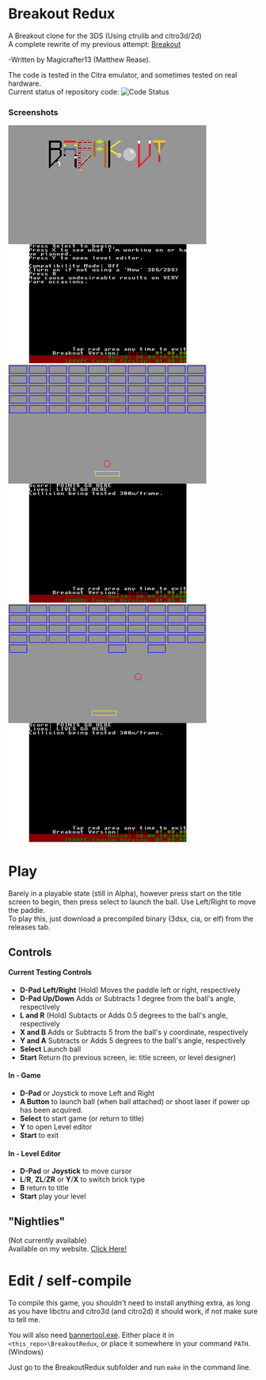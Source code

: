 # Breakout Redux
A Breakout clone for the 3DS (Using ctrulib and citro3d/2d)  
A complete rewrite of my previous attempt: [Breakout](https://github.com/Magicrafter13/Breakout)

-Written by Magicrafter13 (Matthew Rease).

The code is tested in the Citra emulator, and sometimes tested on real hardware.  
Current status of repository code: ![Code Status](https://oldforgeinn.ddns.net/brStatus.png)

### Screenshots

![Screenshot1](screenshot1.png) ![Screenshot2](screenshot2.png) ![Screenshot3](screenshot3.png)


# Play

Barely in a playable state (still in Alpha), however press start on the title screen to begin, then press select to launch the ball. Use Left/Right to move the paddle.  
To play this, just download a precompiled binary (3dsx, cia, or elf) from the releases tab.

## Controls

#### Current Testing Controls ####  
* __D-Pad Left/Right__ (Hold) Moves the paddle left or right, respectively
* __D-Pad Up/Down__ Adds or Subtracts 1 degree from the ball's angle, respectively
* __L and R__ (Hold) Subtacts or Adds 0.5 degrees to the ball's angle, respectively
* __X and B__ Adds or Subtracts 5 from the ball's y coordinate, respectively
* __Y and A__ Subtracts or Adds 5 degrees to the ball's angle, respectively
* __Select__ Launch ball
* __Start__ Return (to previous screen, ie: title screen, or level designer)

#### In - Game ####  
* __D-Pad__ or Joystick to move Left and Right
* __A Button__ to launch ball (when ball attached) or shoot laser if power up has been acquired.
* __Select__ to start game (or return to title)
* __Y__ to open Level editor
* __Start__ to exit

#### In - Level Editor ####  
* __D-Pad__ or __Joystick__ to move cursor
* __L__/__R__, __ZL__/__ZR__ or __Y__/__X__ to switch brick type
* __B__ return to title
* __Start__ play your level

## "Nightlies"  
(Not currently available)  
Available on my website. [Click Here!](https://oldforgeinn.ddns.net/)

# Edit / self-compile  
To compile this game, you shouldn't need to install anything extra, as long as you have libctru and citro3d (and citro2d) it should work, if not make sure to tell me.  

You will also need [bannertool.exe](https://github.com/Steveice10/bannertool/releases). Either place it in `<this_repo>\BreakoutRedux`, or place it somewhere in your command `PATH`. (Windows)

Just go to the BreakoutRedux subfolder and run `make` in the command line.  
